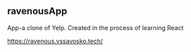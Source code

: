 ## ravenousApp
App-a clone of Yelp. Created in the process of learning React

https://ravenous.vssavosko.tech/
